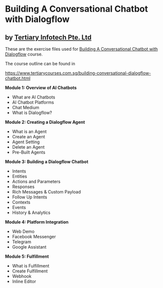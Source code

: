 # Building A Conversational Chatbot with Dialogflow
## by [Tertiary Infotech Pte. Ltd](https://www.tertiarycourses.com.sg/)

These are the exercise files used for [Building A Conversational Chatbot with Dialogflow](https://www.tertiarycourses.com.sg/building-conversational-dialogflow-chatbot.html) course. 

The course outline can be found in 

https://www.tertiarycourses.com.sg/building-conversational-dialogflow-chatbot.html


<p><strong>Module 1: Overview of AI Chatbots</strong></p>
<ul>
<li>What are AI Chatbots</li>
<li>AI Chatbot Platforms</li>
<li>Chat Medium</li>
<li>What is Dialogflow?</li>
</ul>
<p><strong>Module 2: Creating a Dialogflow Agent</strong></p>
<ul>
<li>What is an Agent</li>
<li>Create an Agent</li>
<li>Agent Setting</li>
<li>Delete an Agent</li>
<li>Pre-Built Agents</li>
</ul>
<p><strong>Module 3: Building a Dialogflow Chatbot</strong></p>
<ul>
<li>Intents</li>
<li>Entities</li>
<li>Actions and Parameters</li>
<li>Responses</li>
<li>Rich Messages &amp; Custom Payload</li>
<li>Follow Up Intents</li>
<li>Contexts</li>
<li>Events</li>
<li>History &amp; Analytics</li>
</ul>
<p><strong>Module 4: Platform Integration</strong></p>
<ul>
<li>Web Demo</li>
<li>Facebook Messenger</li>
<li>Telegram</li>
<li>Google Assistant</li>
</ul>
<p><strong>Module 5: Fulfillment</strong></p>
<ul>
<li>What is Fulfillment</li>
<li>Create Fulfillment</li>
<li>Webhook</li>
<li>Inline Editor</li>
</ul>



